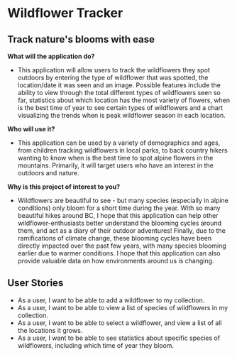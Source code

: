 # Wildflower Tracker

## Track nature's blooms with ease 

**What will the application do?**
- This application will allow users to track the wildflowers 
they spot outdoors by entering the type of wildflower that
was spotted, the location/date it was seen and an image. 
Possible features include the ability to view through the total
different types of wildflowers seen so far, statistics about 
which location has the most variety of flowers, when is the best time of 
year to see certain types of wildflowers and a chart visualizing the
trends when is peak wildflower season in each location. 

**Who will use it?**
- This application can be used by a variety of demographics and ages, from 
children tracking wildflowers in local parks, to back country hikers wanting to know
when is the best time to spot alpine flowers in the mountains. Primarily, it will target users
who have an interest in the outdoors and nature. 

**Why is this project of interest to you?** 
- Wildflowers are beautiful to see - but many species (especially in alpine conditions)
only bloom for a short time during the year. With so many beautiful hikes around
BC, I hope that this application can help other wildflower-enthusiasts
better understand the blooming cycles around them, and act as a diary of 
their outdoor adventures! Finally, due to the ramifications of climate change, these blooming 
cycles have been directly impacted over the past few years, with many species 
blooming earlier due to warmer conditions. I hope that this application can also provide 
valuable data on how environments around us is changing.

## User Stories 
- As a user, I want to be able to add a wildflower to my collection.
- As a user, I want to be able to view a list of species of wildflowers in my collection.
- As a user, I want to be able to select a wildflower, and view a list of all the locations it grows. 
- As a user, I want to be able to see statistics about specific species of wildflowers, including which time 
of year they bloom.  